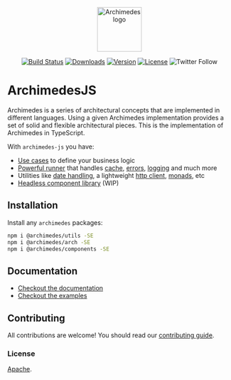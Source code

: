 <p align="center"><a href="https://www.archimedesfw.io/" target="_blank" rel="noopener noreferrer"><img width="100" src="https://www.archimedesfw.io/img/isologue.svg" alt="Archimedes logo"></a></p>

<p align="center">
  <a href="https://github.com/archimedes-projects/archimedes-js/actions/workflows/ci.yaml"><img src="https://img.shields.io/github/workflow/status/archimedes-projects/archimedes-js/CI" alt="Build Status"></a>
  <a href="https://npmcharts.com/compare/archimedes?minimal=true"><img src="https://img.shields.io/npm/dm/archimedes.svg?sanitize=true" alt="Downloads"></a>
  <a href="https://www.npmjs.com/package/@archimedes/arch"><img src="https://img.shields.io/npm/v/@archimedes/arch.svg?sanitize=true" alt="Version"></a>
  <a href="https://www.npmjs.com/package/@archimedes/arch"><img src="https://img.shields.io/npm/l/@archimedes/arch.svg?sanitize=true" alt="License"></a>
  <img alt="Twitter Follow" src="https://img.shields.io/twitter/follow/archimedesfw?sanitize=true">
</p>

# ArchimedesJS

Archimedes is a series of architectural concepts that are implemented in different languages. Using a given Archimedes implementation provides a set of solid and flexible architectural pieces. This is the implementation of Archimedes in TypeScript.

With `archimedes-js` you have:

-   [Use cases](https://www.archimedesfw.io/docs/js/arch#use-cases) to define your business logic
-   [Powerful runner](https://www.archimedesfw.io/docs/js/arch#runner) that handles [cache](https://www.archimedesfw.io/docs/js/arch#cachelink), [errors](https://www.archimedesfw.io/docs/js/arch#notificationlink), [logging](https://www.archimedesfw.io/docs/js/arch#loggerlink) and much more
-   Utilities like [date handling](https://www.archimedesfw.io/docs/js/utils#datetime), a lightweight [http client](https://www.archimedesfw.io/docs/js/utils#httpclient), [monads](https://www.archimedesfw.io/docs/js/utils#maybe), etc
-   [Headless component library](https://www.archimedesfw.io/docs/js/components) (WIP)

## Installation

Install any `archimedes` packages:

```bash
npm i @archimedes/utils -SE
npm i @archimedes/arch -SE
npm i @archimedes/components -SE
```

## Documentation

-   [Checkout the documentation](https://www.archimedesfw.io/)
-   [Checkout the examples](./examples)

## Contributing

All contributions are welcome! You should read our [contributing guide](./CONTRIBUTING.md).

### License

[Apache](https://opensource.org/licenses/Apache-2.0).
